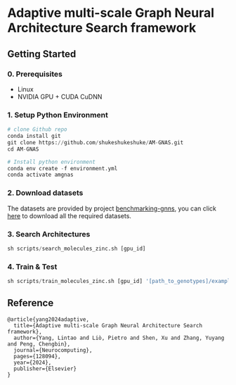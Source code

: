 # Adaptive multi-scale Graph Neural Architecture Search framework

## Getting Started

### 0. Prerequisites

+ Linux
+ NVIDIA GPU + CUDA CuDNN 

### 1. Setup Python Environment
```python
# clone Github repo
conda install git
git clone https://github.com/shukeshukeshuke/AM-GNAS.git
cd AM-GNAS

# Install python environment
conda env create -f environment.yml
conda activate amgnas
```
### 2. Download datasets

The datasets are provided by project [benchmarking-gnns](https://github.com/graphdeeplearning/benchmarking-gnns), you can click [here](https://github.com/graphdeeplearning/benchmarking-gnns/blob/master/docs/02_download_datasets.md) to download all the required datasets. 

### 3. Search Architectures
```python
sh scripts/search_molecules_zinc.sh [gpu_id]
```
### 4. Train & Test
```python
sh scripts/train_molecules_zinc.sh [gpu_id] '[path_to_genotypes]/example.yaml'
```
## Reference
```
@article{yang2024adaptive,
  title={Adaptive multi-scale Graph Neural Architecture Search framework},
  author={Yang, Lintao and Liò, Pietro and Shen, Xu and Zhang, Yuyang and Peng, Chengbin},
  journal={Neurocomputing},
  pages={128094},
  year={2024},
  publisher={Elsevier}
}

```

